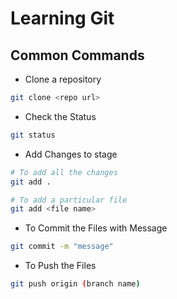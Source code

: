 # Learning Git

## Common Commands

* Clone a repository
```bash
git clone <repo url>
```

* Check the Status
```bash
git status
```

* Add Changes to stage
```bash
# To add all the changes
git add .

# To add a particular file
git add <file name>
```

* To Commit the Files with Message
```bash
git commit -m "message"
```

* To Push the Files
```bash
git push origin (branch name)
```
